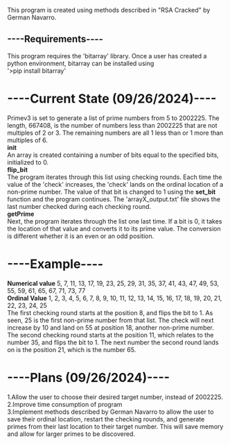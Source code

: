 This program is created using methods described in "RSA Cracked" by German Navarro.<br/>
## ----**Requirements**----<br/>
This program requires the 'bitarray' library. Once a user has created a python environment, bitarray
can be installed using<br/>
'>pip install bitarray'
# ----**Current State (09/26/2024)**----<br/>
Primev3 is set to generate a list of prime numbers from 5 to 2002225.
The length, 667408, is the number of numbers less than 2002225 that are not multiples of 2 or 3.
The remaining numbers are all 1 less than or 1 more than multiples of 6.<br/>
__init__<br/>
An array is created containing a number of bits equal to the specified bits, initialized to 0.<br/>
**flip_bit**<br/>
The program iterates through this list using checking rounds. Each time the value of the 'check'
increases, the 'check' lands on the ordinal location of a non-prime number. The value of that bit is changed to 1
using the **set_bit** function
and the program continues. The 'arrayX_output.txt' file shows the last number checked during each checking round.<br/>
**getPrime**<br/>
Next, the program iterates through the list one last time. If a bit is 0,
it takes the location of that value and converts it to its prime value. The conversion is different whether it is
an even or an odd position.<br/>
# ----**Example**----<br/>
**Numerical value** 5, 7, 11, 13, 17, 19, 23, 25, 29, 31, 35, 37, 41, 43, 47, 49, 53, 55, 59, 61, 65, 67, 71, 73, 77<br/>
**Ordinal Value**   1, 2,  3,  4,  5,  6,  7,  8,  9, 10, 11, 12, 13, 14, 15, 16, 17, 18, 19, 20, 21, 22, 23, 24, 25<br/>
The first checking round starts at the position 8, and flips the bit to 1. As seen, 25 is the first
non-prime number from that list. The check will next increase by 10 and land on 55 at position 18, another non-prime number.
The second checking round starts at the position 11, which relates to the number 35, and flips the bit to 1. The next number
the second round lands on is the position 21, which is the number 65.<br/>
# ----**Plans (09/26/2024)**----<br/>
1.Allow the user to choose their desired target number, instead of 2002225.<br/>
2.Improve time consumption of program<br/>
3.Implement methods described by German Navarro to allow the user to save their ordinal location,
restart the checking rounds, and generate primes from their last location to their target number.
This will save memory and allow for larger primes to be discovered.

